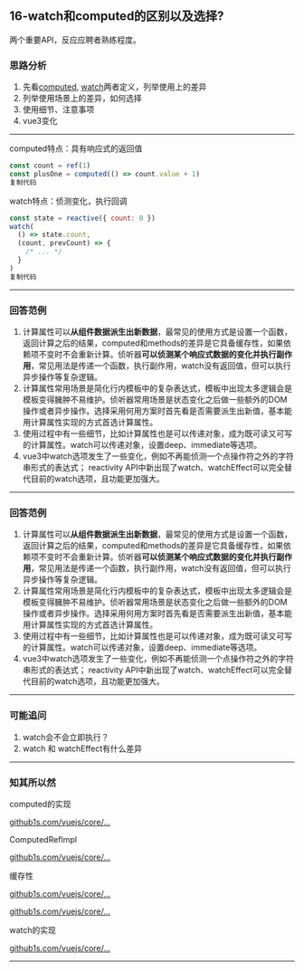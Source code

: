 ## 16-watch和computed的区别以及选择?

两个重要API，反应应聘者熟练程度。

### 思路分析

1. 先看[computed](https://link.juejin.cn/?target=https%3A%2F%2Fvuejs.org%2Fapi%2Freactivity-core.html%23computed), [watch](https://link.juejin.cn/?target=https%3A%2F%2Fvuejs.org%2Fapi%2Freactivity-core.html%23watch)两者定义，列举使用上的差异
2. 列举使用场景上的差异，如何选择
3. 使用细节、注意事项
4. vue3变化

------

computed特点：具有响应式的返回值

```js
const count = ref(1)
const plusOne = computed(() => count.value + 1)
复制代码
```

watch特点：侦测变化，执行回调

```js
const state = reactive({ count: 0 })
watch(
  () => state.count,
  (count, prevCount) => {
    /* ... */
  }
)
复制代码
```

------

### 回答范例

1. 计算属性可以**从组件数据派生出新数据**，最常见的使用方式是设置一个函数，返回计算之后的结果，computed和methods的差异是它具备缓存性，如果依赖项不变时不会重新计算。侦听器**可以侦测某个响应式数据的变化并执行副作用**，常见用法是传递一个函数，执行副作用，watch没有返回值，但可以执行异步操作等复杂逻辑。
2. 计算属性常用场景是简化行内模板中的复杂表达式，模板中出现太多逻辑会是模板变得臃肿不易维护。侦听器常用场景是状态变化之后做一些额外的DOM操作或者异步操作。选择采用何用方案时首先看是否需要派生出新值，基本能用计算属性实现的方式首选计算属性。
3. 使用过程中有一些细节，比如计算属性也是可以传递对象，成为既可读又可写的计算属性。watch可以传递对象，设置deep、immediate等选项。
4. vue3中watch选项发生了一些变化，例如不再能侦测一个点操作符之外的字符串形式的表达式； reactivity API中新出现了watch、watchEffect可以完全替代目前的watch选项，且功能更加强大。

------

### 回答范例

1. 计算属性可以**从组件数据派生出新数据**，最常见的使用方式是设置一个函数，返回计算之后的结果，computed和methods的差异是它具备缓存性，如果依赖项不变时不会重新计算。侦听器**可以侦测某个响应式数据的变化并执行副作用**，常见用法是传递一个函数，执行副作用，watch没有返回值，但可以执行异步操作等复杂逻辑。
2. 计算属性常用场景是简化行内模板中的复杂表达式，模板中出现太多逻辑会是模板变得臃肿不易维护。侦听器常用场景是状态变化之后做一些额外的DOM操作或者异步操作。选择采用何用方案时首先看是否需要派生出新值，基本能用计算属性实现的方式首选计算属性。
3. 使用过程中有一些细节，比如计算属性也是可以传递对象，成为既可读又可写的计算属性。watch可以传递对象，设置deep、immediate等选项。
4. vue3中watch选项发生了一些变化，例如不再能侦测一个点操作符之外的字符串形式的表达式； reactivity API中新出现了watch、watchEffect可以完全替代目前的watch选项，且功能更加强大。

------

### 可能追问

1. watch会不会立即执行？
2. watch 和 watchEffect有什么差异

------

### 知其所以然

computed的实现

[github1s.com/vuejs/core/…](https://link.juejin.cn/?target=https%3A%2F%2Fgithub1s.com%2Fvuejs%2Fcore%2Fblob%2FHEAD%2Fpackages%2Freactivity%2Fsrc%2Fcomputed.ts%23L79-L80)

ComputedRefImpl

[github1s.com/vuejs/core/…](https://link.juejin.cn/?target=https%3A%2F%2Fgithub1s.com%2Fvuejs%2Fcore%2Fblob%2FHEAD%2Fpackages%2Freactivity%2Fsrc%2Fcomputed.ts%23L26-L27)

缓存性

[github1s.com/vuejs/core/…](https://link.juejin.cn/?target=https%3A%2F%2Fgithub1s.com%2Fvuejs%2Fcore%2Fblob%2FHEAD%2Fpackages%2Freactivity%2Fsrc%2Fcomputed.ts%23L59-L60)

[github1s.com/vuejs/core/…](https://link.juejin.cn/?target=https%3A%2F%2Fgithub1s.com%2Fvuejs%2Fcore%2Fblob%2FHEAD%2Fpackages%2Freactivity%2Fsrc%2Fcomputed.ts%23L45-L46)

watch的实现

[github1s.com/vuejs/core/…](https://link.juejin.cn/?target=https%3A%2F%2Fgithub1s.com%2Fvuejs%2Fcore%2Fblob%2FHEAD%2Fpackages%2Fruntime-core%2Fsrc%2FapiWatch.ts%23L158-L159)

------

## 